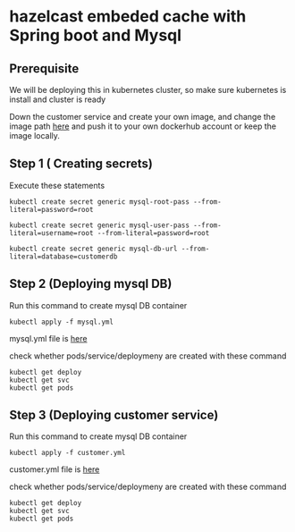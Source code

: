 # hazelcast embeded cache with Spring boot and Mysql

## Prerequisite 

We will be deploying this in kubernetes cluster, so make sure kubernetes is install and cluster is ready

Down the customer service and create your own image, and change the image path [here](https://github.com/kuldeepsingh99/hazelcast-embeded/blob/master/deployment/customer.yml#L19) and push it to your own dockerhub account or keep the image locally.


## Step 1 ( Creating secrets)

Execute these statements

```
kubectl create secret generic mysql-root-pass --from-literal=password=root

kubectl create secret generic mysql-user-pass --from-literal=username=root --from-literal=password=root

kubectl create secret generic mysql-db-url --from-literal=database=customerdb
```

## Step 2 (Deploying mysql DB)

Run this command to create mysql DB container
```
kubectl apply -f mysql.yml
```

mysql.yml file is [here](https://github.com/kuldeepsingh99/hazelcast-embeded/blob/master/deployment/mysql.yml)

check whether pods/service/deploymeny are created with these command
```
kubectl get deploy
kubectl get svc
kubectl get pods
```

## Step 3 (Deploying customer service)

Run this command to create mysql DB container
```
kubectl apply -f customer.yml
```

customer.yml file is [here](https://github.com/kuldeepsingh99/hazelcast-embeded/blob/master/deployment/customer.yml)

check whether pods/service/deploymeny are created with these command
```
kubectl get deploy
kubectl get svc
kubectl get pods
```
